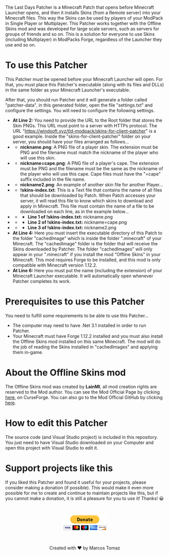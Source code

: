 The Last Days Patcher is a Minecraft Patch that opens before Minecraft Launcher opens, and then it installs Skins (from a Remote server) into your Minecraft files. This way the Skins can be used by players of your ModPack in Single Player or Multiplayer. This Patcher works together with the Offline Skins mod and was developed for large scale servers, such as servers for groups of friends and so on. This is a solution for everyone to use Skins (including Multiplayer) in ModPacks Forge, regardless of the Launcher they use and so on.

# To use this Patcher

This Patcher must be opened before your Minecraft Launcher will open. For that, you must place this Patcher's executable (along with its files and DLLs) in the same folder as your Minecraft Launcher's executable.

After that, you should run Patcher and it will generate a folder called "patcher-data", in this generated folder, open the file "settings.txt" and configure the settings. You will need to configure the following settings.

- **At Line 2:** You need to provide the URL to the Root folder that stores the Skin PNGs. This URL must point to a server with HTTPs protocol. The URL "https://windsoft.xyz/tld-modpack/skins-for-client-patcher" is a good example. Inside the "skins-for-client-patcher" folder on your server, you should have your files arranged as follows...
- - **nickname.png**: A PNG file of a player skin. The extension must be PNG and the filename must match the nickname of the player who will use this skin.
- - **nickname=cape.png**: A PNG file of a player's cape. The extension must be PNG and the filename must be the same as the nickname of the player who will use this cape. Cape files must have the "=cape" suffix included in the file name.
- - **nickname2.png**: An example of another skin file for another Player...
- - **!skins-index.txt**: This is a Text file that contains the name of all files that should be downloaded by Patch. When Patch accesses your server, it will read this file to know which skins to download and apply in Minecraft. This file must contain the name of a file to be downloaded on each line, as in the example below...
- - - **Line 1 of !skins-index.txt:** nickname.png
- - - **Line 2 of !skins-index.txt:** nickname=cape.png
- - - **Line 3 of !skins-index.txt:** nickname2.png
- **At Line 4:** Here you must insert the executable directory of this Patch to the folder "cachedImage" which is inside the folder ".minecraft" of your Minecraft. The "cachedImage" folder is the folder that will receive the Skins downloaded by Patcher. The folder "cachedImages" will only appear in your ".minecraft" if you install the mod "Offline Skins" in your Minecraft. This mod requires Forge to be installed, and this mod is only compatible with Minecraft version 1.12.2. 
- **At Line 6:** Here you must put the name (including the extension) of your Minecraft Launcher executable. It will automatically open whenever Patcher completes its work.

# Prerequisites to use this Patcher

You need to fulfill some requirements to be able to use this Patcher...

- The computer may need to have .Net 3.1 installed in order to run Patcher.
- Your Minecraft must have Forge 1.12.2 installed and you must also install the Offline Skins mod installed on this same Minecraft. The mod will do the job of reading the Skins installed in "cachedImages" and applying them in-game.

# About the Offline Skins mod

The Offline Skins mod was created by **LainMI**, all mod creation rights are reserved to the Mod author. You can see the Mod Official Page by clicking <a href="https://www.curseforge.com/minecraft/mc-mods/offlineskins" target="_blank">here</a>, on CurseForge. You can also go to the Mod Official GitHub by clicking <a href="https://github.com/zlainsama/OfflineSkins" target="_blank">here</a>.

# How to edit this Patcher

The source code (and Visual Studio project) is included in this repository. You just need to have Visual Studio downloaded on your Computer and open this project with Visual Studio to edit it.

# Support projects like this

If you liked this Patcher and found it useful for your projects, please consider making a donation (if possible). This would make it even more possible for me to create and continue to maintain projects like this, but if you cannot make a donation, it is still a pleasure for you to use it! Thanks! 😀

<br>

<p align="center">
    <a href="https://www.paypal.com/donate/?hosted_button_id=MVDJY3AXLL8T2" target="_blank">
        <img src="The-Last-Days-Patcher-Source/Resources/paypal-donate.png" alt="Donate" />
    </a>
</p>

<br>

<p align="center">
Created with ❤ by Marcos Tomaz
</p>